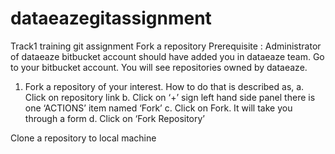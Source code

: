 # dataeazegitassignment
Track1 training git assignment
Fork a repository
Prerequisite : Administrator of dataeaze bitbucket account should have added you in
dataeaze team.
Go to your bitbucket account. You will see repositories owned by dataeaze.
1. Fork a repository of your interest. How to do that is described as,
a. Click on repository link
b. Click on ‘+’ sign left hand side panel there is one ‘ACTIONS’ item named
‘Fork’
c. Click on Fork. It will take you through a form
d. Click on ‘Fork Repository’

Clone a repository to local machine
